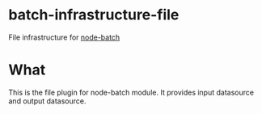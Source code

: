 batch-infrastructure-file
=========================

File infrastructure for [node-batch](//github.com/juzerali/node-batch)

# What
This is the file plugin for node-batch module. It provides input datasource and output datasource.
